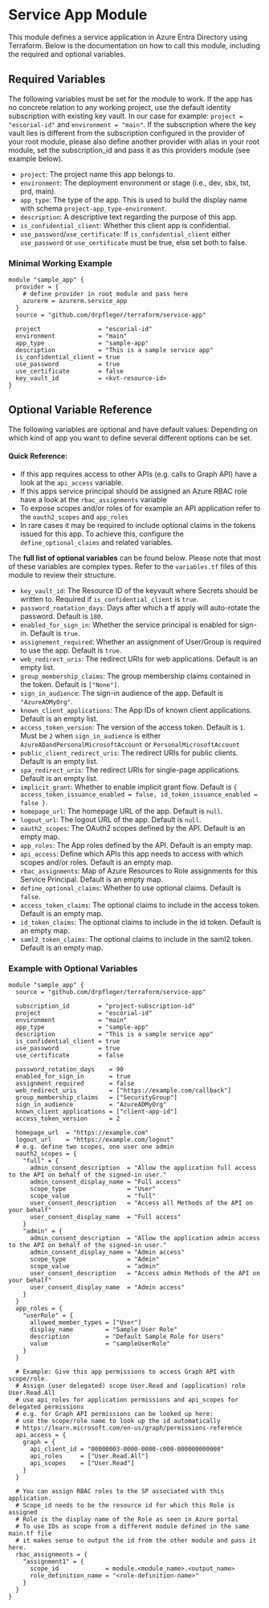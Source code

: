 # Service App Module

This module defines a service application in Azure Entra Directory using Terraform. Below is the documentation on how to call this module, including the required and optional variables.

## Required Variables

The following variables must be set for the module to work. If the app has no concrete relation to any working project, use the default identity subscription with existing key vault. In our case for example: `project = "escorial-id"` and `environment = "main"`. If the subscription where the key vault lies is different from the subscription configured in the provider of your root module, please also define another provider with alias in your root module, set the subscription_id and pass it as this providers module (see example below).

- `project`: The project name this app belongs to.
- `environment`: The deployment environment or stage (i.e., dev, sbx, tst, prd, main).
- `app_type`: The type of the app. This is used to build the display name with schema `project-app_type-environment`.
- `description`: A descriptive text regarding the purpose of this app.
- `is_confidential_client`: Whether this client app is confidential.
- `use_password`/`use_certificate`: If `is_confidential_client` either `use_password` or `use_certificate` must be true, else set both to false.

### Minimal Working Example

```hcl
module "sample_app" {
  provider = {
    # define provider in root module and pass here
    azurerm = azurerm.service_app
  }
  source = "github.com/drpfleger/terraform/service-app"

  project                = "escorial-id"
  environment            = "main"
  app_type               = "sample-app"
  description            = "This is a sample service app"
  is_confidential_client = true
  use_password           = true
  use_certificate        = false
  key_vault_id           = <kvt-resource-id>
}
```

## Optional Variable Reference

The following variables are optional and have default values: Depending on which kind of app you want to define several different options can be set.

#### Quick Reference:

- If this app requires access to other APIs (e.g. calls to Graph API) have a look at the `api_access` variable.
- If this apps service principal should be assigned an Azure RBAC role have a look at the `rbac_assignments` variable
- To expose scopes and/or roles of for example an API application refer to the `oauth2_scopes` and `app_roles`
- In rare cases it may be required to include optional claims in the tokens issued for this app. To achieve this, configure the `define_optional_claims` and related variables.

The **full list of optional variables** can be found below. Please note that most of these variables are complex types. Refer to the `variables.tf` files of this module to review their structure.

- `key_vault_id`: The Resource ID of the keyvault where Secrets should be written to. Required if `is_confidential_client` is `true`.
- `password_roatation_days`: Days after which a tf apply will auto-rotate the password. Default is `180`.
- `enabled_for_sign_in`: Whether the service principal is enabled for sign-in. Default is `true`.
- `assignement_required`: Whether an assignment of User/Group is required to use the app. Default is `true`.
- `web_redirect_uris`: The redirect URIs for web applications. Default is an empty list.
- `group_membership_claims`: The group membership claims contained in the token. Default is `["None"]`.
- `sign_in_audience`: The sign-in audience of the app. Default is `"AzureADMyOrg"`.
- `known_client_applications`: The App IDs of known client applications. Default is an empty list.
- `access_token_version`: The version of the access token. Default is `1`. Must be `2` when `sign_in_audience` is either `AzureADandPersonalMicrosoftAccount` or `PersonalMicrosoftAccount`
- `public_client_redirect_uris`: The redirect URIs for public clients. Default is an empty list.
- `spa_redirect_uris`: The redirect URIs for single-page applications. Default is an empty list.
- `implicit_grant`: Whether to enable implicit grant flow. Default is
`{ access_token_issuance_enabled = false, id_token_issuance_enabled = false }`.
- `homepage_url`: The homepage URL of the app. Default is `null`.
- `logout_url`: The logout URL of the app. Default is `null`.
- `oauth2_scopes`: The OAuth2 scopes defined by the API. Default is an empty map.
- `app_roles`: The App roles defined by the API. Default is an empty map.
- `api_access`: Define which APIs this app needs to access with which scopes and/or roles. Default is an empty map.
- `rbac_assignments`: Map of Azure Resources to Role assignments for this Service Principal. Default is an empty map.
- `define_optional_claims`: Whether to use optional claims. Default is `false`.
- `access_token_claims`: The optional claims to include in the access token. Default is an empty map.
- `id_token_claims`: The optional claims to include in the id token. Default is an empty map.
- `saml2_token_claims`: The optional claims to include in the saml2 token. Default is an empty map.

### Example with Optional Variables

```hcl
module "sample_app" {
  source = "github.com/drpfleger/terraform/service-app"

  subscription_id        = "project-subscription-id"
  project                = "escorial-id"
  environment            = "main"
  app_type               = "sample-app"
  description            = "This is a sample service app"
  is_confidential_client = true
  use_password           = true
  use_certificate        = false

  password_rotation_days    = 90
  enabled_for_sign_in       = true
  assignment_required       = false
  web_redirect_uris         = ["https://example.com/callback"]
  group_membership_claims   = ["SecurityGroup"]
  sign_in_audience          = "AzureADMyOrg"
  known_client_applications = ["client-app-id"]
  access_token_version      = 2
  
  homepage_url  = "https://example.com"
  logout_url    = "https://example.com/logout"
  # e.g. define two scopes, one user one admin
  oauth2_scopes = {
    "full" = {
      admin_consent_description  = "Allow the application full access to the API on behalf of the signed-in user."
      admin_consent_display_name = "Full access"
      scope_type                 = "User"
      scope_value                = "full"
      user_consent_description   = "Access all Methods of the API on your behalf"
      user_consent_display_name  = "Full access"
    }
    "admin" = {
      admin_consent_description  = "Allow the application admin access to the API on behalf of the signed-in user."
      admin_consent_display_name = "Admin access"
      scope_type                 = "Admin"
      scope_value                = "admin"
      user_consent_description   = "Access admin Methods of the API on your behalf"
      user_consent_display_name  = "Admin access"
    }
  }
  app_roles = {
    "userRole" = {
      allowed_member_types = ["User"]
      display_name         = "Sample User Role"
      description          = "Default Sample Role for Users"
      value                = "sampleUserRole"
    }
  }

  # Example: Give this app permissions to access Graph API with scope/role.
  # Assign (user delegated) scope User.Read and (application) role User.Read.All
  # use api_roles for application permissions and api_scopes for delegated permissions
  # e.g. for Graph API permissions can be looked up here:
  # use the scope/role name to look up the id automatically
  # https://learn.microsoft.com/en-us/graph/permissions-reference
  api_access = {
    graph = {
      api_client_id = "00000003-0000-0000-c000-000000000000"
      api_roles     = ["User.Read.All"]
      api_scopes    = ["User.Read"]
    }
  }

  # You can assign RBAC roles to the SP associated with this application.
  # Scope_id needs to be the resource id for which this Role is assigned
  # Role is the display name of the Role as seen in Azure portal
  # To use IDs as scope from a different module defined in the same main.tf file
  # it makes sense to output the id from the other module and pass it here. 
  rbac_assignments = {
    "assignment1" = {
      scope_id             = module.<module_name>.<output_name>
      role_definition_name = "<role-definition-name>"
    }
  }
}
```